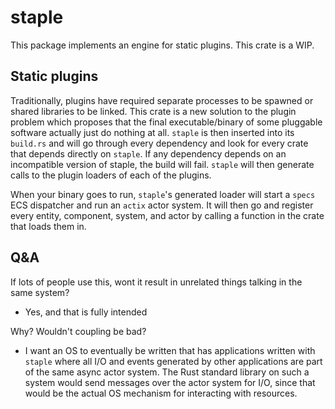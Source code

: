 # staple

This package implements an engine for static plugins. This crate is a WIP.

## Static plugins

Traditionally, plugins have required separate processes to be spawned or shared
libraries to be linked. This crate is a new solution to the plugin problem which
proposes that the final executable/binary of some pluggable software actually just
do nothing at all. `staple` is then inserted into its `build.rs` and will go through
every dependency and look for every crate that depends directly on `staple`. If any
dependency depends on an incompatible version of staple, the build will fail.
`staple` will then generate calls to the plugin loaders of each of the plugins.

When your binary goes to run, `staple`'s generated loader will start a `specs` ECS
dispatcher and run an `actix` actor system. It will then go and register every
entity, component, system, and actor by calling a function in the crate that loads them in.

## Q&A

If lots of people use this, wont it result in unrelated things talking in the same
system?

- Yes, and that is fully intended

Why? Wouldn't coupling be bad?

- I want an OS to eventually be written that has applications written with `staple` where all I/O and events generated by other applications are part of the same async actor system. The Rust standard library on such a system would send messages over the actor system for I/O, since that would be the actual OS mechanism for interacting with resources.